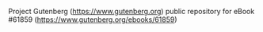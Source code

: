 Project Gutenberg (https://www.gutenberg.org) public repository for eBook #61859 (https://www.gutenberg.org/ebooks/61859)

